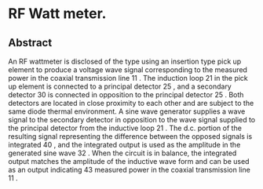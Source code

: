 # RF Watt meter.

## Abstract
An RF wattmeter is disclosed of the type using an insertion type pick up element to produce a voltage wave signal corresponding to the measured power in the coaxial transmission line 11 . The induction loop 21 in the pick up element is connected to a principal detector 25 , and a secondary detector 30 is connected in opposition to the principal detector 25 . Both detectors are located in close proximity to each other and are subject to the same diode thermal environment. A sine wave generator supplies a wave signal to the secondary detector in opposition to the wave signal supplied to the principal detector from the inductive loop 21 . The d.c. portion of the resulting signal representing the difference between the opposed signals is integrated 40 , and the integrated output is used as the amplitude in the generated sine wave 32 . When the circuit is in balance, the integrated output matches the amplitude of the inductive wave form and can be used as an output indicating 43 measured power in the coaxial transmission line 11 .